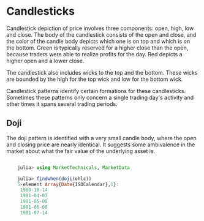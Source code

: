 # Candlesticks

Candlestick depiction of price involves three components:
open, high, low and close.
The body of the candlestick consists of the open and close,
and the color of the candle body depicts which one is on top and which is
on the bottom. Green is typically reserved for a higher close than the open,
because traders were able to realize profits for the day.
Red depicts a higher open and a lower close.

The candlestick also includes wicks to the top and the bottom.
These wicks are bounded by the high for the top wick and low for
the bottom wick.

Candlestick patterns identify certain formations for these candlesticks.
Sometimes these patterns only concern a single trading day's activity and
other times it spans several trading periods.

## Doji


The doji pattern is identified with a very small candle body,
where the open and closing price are nearly identical.
It suggests some ambivalence in the market
about what the fair value of the underlying asset is.

```julia

    julia> using MarketTechnicals, MarketData

    julia> findwhen(doji(ohlc))
    5-element Array{Date{ISOCalendar},1}:
     1980-10-14
     1981-04-07
     1981-05-08
     1981-06-08
     1981-07-14
```
